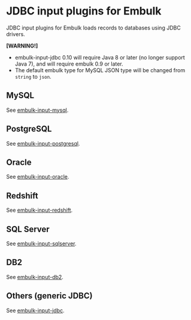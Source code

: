 # JDBC input plugins for Embulk

JDBC input plugins for Embulk loads records to databases using JDBC drivers.

**[WARNING!]**

- embulk-input-jdbc 0.10 will require Java 8 or later (no longer support Java 7), and will require embulk 0.9 or later.
- The default embulk type for MySQL JSON type will be changed from `string` to `json`.

## MySQL

See [embulk-input-mysql](embulk-input-mysql/).

## PostgreSQL

See [embulk-input-postgresql](embulk-input-postgresql/).

## Oracle

See [embulk-input-oracle](embulk-input-oracle/).

## Redshift

See [embulk-input-redshift](embulk-input-redshift/).

## SQL Server

See [embulk-input-sqlserver](embulk-input-sqlserver/).

## DB2

See [embulk-input-db2](embulk-input-db2/).

## Others (generic JDBC)

See [embulk-input-jdbc](embulk-input-jdbc/).

